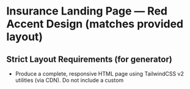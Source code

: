# Insurance Landing Page — Red Accent Design (matches provided layout)

## Strict Layout Requirements (for generator)
- Produce a complete, responsive HTML page using TailwindCSS v2 utilities (via CDN). Do not include a custom <style> block.
- Header must render first. Insert the hero banner immediately after the header. After the hero, render sections in this order: Why Choose, How It Works, What’s Covered, Why Trust Us, FAQs, Final CTA, Footer.
- Header: brand text "The" in black and "Unlimited" in red; right-aligned nav: Benefits, How it works, Cover, FAQs; right CTA button: Get a Quote.
- Hero (full-bleed) requirements:
  - <section> classes: `relative bg-cover bg-center min-h-screen` and inline `style="background-image:url('./bg.webp')"`.
  - Inner layout: `.inner-container grid grid-cols-1 lg:grid-cols-2 items-center gap-8 py-12`.
  - Left: headline "UNMUTE the" with the word “what‑ifs.” on a new line in red `text-red-600`.
  - Left subheading: “Life happens. We keep it simple: cover that pays out quickly, without the fine print.”
  - CTAs: primary "Get a Quick Quote" (red), secondary "See What’s Covered" (white with red border).
  - Right: a card titled "Get Your Quick Quote" with fields: Full name, Age, Smoker? (Yes/No), Cover amount (R50 000 / R100 000 / R200 000), Email; submit button: "Next / Get Quote"; small fine‑print text below. Give the form `id="quote-form"` and the section anchor `id="quote"` on the card container.
- Benefits section id must be `benefits`. How It Works section id must be `how`.
- Use `.page-container` and `.inner-container` wrappers; never add `mx-auto`, `max-w-screen-md`, `max-w-md`, or `pt-20` to `.page-container`.
- Prefer text colors: slate for copy, red-600/700 for CTAs. Keep surfaces white or very light gray.

## Header
- Brand at far-left. The word "Unlimited" is slightly red: "The" in black, "Unlimited" in red
- Right-aligned nav: Benefits, How it works, Cover, FAQs.
- Primary CTA at far-right: **Get a Quote**.

## Hero (image left, form right)
- Background image across the hero using placeholder: `./bg.webp` - Full background image - End to end of screen
- Left half content:
  - Headline (two-line): first line in black: **UNMUTE the**; second line in red: **what‑ifs.**
  - Subheading: **Life happens. We keep it simple: cover that pays out quickly, without the fine print.**
  - CTAs: Primary — **Get a Quick Quote**; Secondary — **See What’s Covered**
- Right column card: **Get Your Quick Quote** form with fields:
  1) Full name (input)
  2) Age (input)
  3) Smoker? (select Yes/No)
  4) Cover amount (select)
  5) Email (input)
  - Button row: **Next** and **Get Quote**
  - Small fine‑print line under the form.

## Why Choose Section
- Heading: **Why Choose The Unlimited?**
- One‑line subheading about making insurance work for you.
- Four feature cards (icons top, title, one‑line copy):
  - Fast claims, no nonsense
  - Price match promise
  - Leading partners
  - Straight talk

## How It Works
- Heading: **How It Works** with the word “Works” highlighted in red.
- Three numbered tiles (01, 02, 03):
  - Tell us about you
  - See your options fast
  - Get covered today

## What’s Covered?
- Heading: **What’s Covered?** with “Covered” highlighted in red.
- Subheading: choose the protection that fits your life.
- Six cards:
  - Life cover
  - Accidental death
  - Funeral benefit
  - Disability option
  - Premium freeze
  - Add family

## Why Trust Us?
- Short reassurance subheading.
- Six benefit tiles:
  - Price match guarantee
  - No‑obligation quotes
  - All leading insurers
  - Independent & impartial
  - Expert advice
  - Save the hassle

## Frequently Asked Questions
- Accordion list with short answers:
  - How fast is a payout?
  - What if you make a mistake?
  - Do I have to take every option?
  - What’s the fine print like?
  - Can I change my mind?
  - How do I know you’re legit?

## Final CTA Banner
- Full‑width red band with headline: **Ready to UNLOCK peace of mind?**
- Supporting line inviting users to join thousands of South Africans.
- Centered primary button: **Get a Quote**.

## Footer
- Dark footer with brand at left, copyright in center, and links at right:
  - Privacy Policy
  - Terms & Conditions

## Visual/Theme Notes
- Clean white surfaces with very light gray section breaks; red/orange accent for CTAs and highlights.
- Rounded cards with soft shadows; subtle icon glow in red.
- Generous spacing; large, bold headings; uppercase CTAs.
- Rounded CTAs, similar to the cards
- Primary button - red background, white text. Secondary - white background red text with red border

## Tailwind Style Guide (generator hints)
- Use Tailwind v2 utilities plus the custom `page-container` wrapper.
- Colors/accents:
  - Primary red: `bg-red-600 hover:bg-red-700 text-white`
  - Emphasis red text: `text-red-600`
  - Base text: `text-slate-900`; body copy: `text-slate-600`
- Header/nav:
  - Wrapper: `border-b-2 border-red-500 bg-white`
  - Inside: `div.page-container flex items-center justify-between h-16` (do not add `mx-auto`, `max-w-screen-md`, or `pt-20` to `page-container`)
  - Nav links: `hidden md:flex items-center gap-8 text-slate-600 hover:text-slate-900`
  - CTA: `inline-flex items-center rounded-sm bg-red-600 hover:bg-red-700 text-white px-4 py-2 font-semibold`
- Hero:
  - Section: `relative bg-cover bg-center min-h-screen` using the placeholder image as background
  - Layout: `grid grid-cols-1 lg:grid-cols-2 gap-8 page-container py-12`
  - Headline pattern:
    - Wrapper: `font-extrabold leading-tight text-slate-900`
    - Red line: place “what‑ifs.” in a block `span` with `text-red-600 block`
  - Form card: `card bg-white shadow-md rounded-lg p-6 w-full max-w-sm ml-auto`
- Buttons:
  - Primary: `bg-red-600 hover:bg-red-700 text-white font-semibold px-5 py-2.5`
  - Secondary: `bg-white text-red-600 border border-red-600 font-semibold px-5 py-2.5`
- Sections and grids:
  - Section wrapper: `py-12`
  - Feature/benefit grids: `grid grid-cols-1 sm:grid-cols-2 lg:grid-cols-4 gap-6`
  - Cards: `card rounded-xl shadow-md p-6`
- Footer:
  - Wrapper: `bg-slate-900 text-slate-300 py-12`
  - Links: `text-slate-300 hover:text-white`
